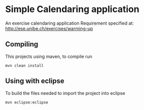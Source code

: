 # Simple Calendaring application
An exercise calendaring application
Requirement specified at: http://ese.unibe.ch/exercises/warming-up

## Compiling
This projects using maven, to compile run

    mvn clean install
    
## Using with eclipse
To build the files needed to import the project into eclipse

    mvn eclipse:eclipse
